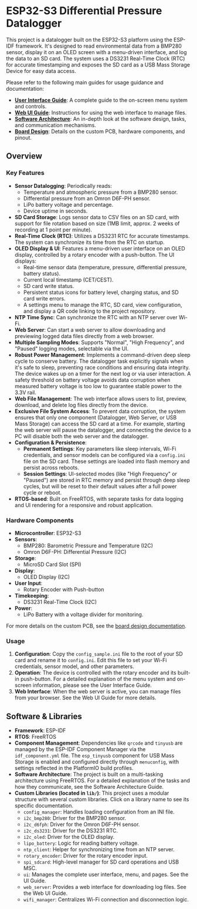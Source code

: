 # ESP32-S3 Differential Pressure Datalogger

This project is a datalogger built on the ESP32-S3 platform using the ESP-IDF framework. It's designed to read environmental data from a BMP280 sensor, display it on an OLED screen with a menu-driven interface, and log the data to an SD card. The system uses a DS3231 Real-Time Clock (RTC) for accurate timestamping and exposes the SD card as a USB Mass Storage Device for easy data access.

Please refer to the following main guides for usage guidance and documentation:

*   **[User Interface Guide](UI_GUIDE.md)**: A complete guide to the on-screen menu system and controls.
*   **[Web UI Guide](WEB_UI.md)**: Instructions for using the web interface to manage files.
*   **[Software Architecture](SOFTWARE_ARCHITECTURE.md)**: An in-depth look at the software design, tasks, and communication mechanisms.
*   **[Board Design](BOARD_DESIGN.md)**: Details on the custom PCB, hardware components, and pinout.

## Overview
 

### Key Features

*   **Sensor Datalogging**: Periodically reads:
    *   Temperature and atmospheric pressure from a BMP280 sensor.
    *   Differential pressure from an Omron D6F-PH sensor.
    *   LiPo battery voltage and percentage. 
    *   Device uptime in seconds.
*   **SD Card Storage**: Logs sensor data to CSV files on an SD card, with support for file rotation based on size (1MB limit, approx. 2 weeks of recording at 1 point per minute).
*   **Real-Time Clock (RTC)**: Utilizes a DS3231 RTC for accurate timestamps. The system can synchronize its time from the RTC on startup.
*   **OLED Display & UI**: Features a menu-driven user interface on an OLED display, controlled by a rotary encoder with a push-button. The UI displays:
    *   Real-time sensor data (temperature, pressure, differential pressure, battery status).
    *   Current local timestamp (CET/CEST).
    *   SD card write status.
    *   Persistent status icons for battery level, charging status, and SD card write errors.
    *   A settings menu to manage the RTC, SD card, view configuration, and display a QR code linking to the project repository.
*   **NTP Time Sync**: Can synchronize the RTC with an NTP server over Wi-Fi.
*   **Web Server**: Can start a web server to allow downloading and previewing logged data files directly from a web browser.
*   **Multiple Sampling Modes**: Supports "Normal", "High Frequency", and "Paused" logging modes, selectable via the UI.
*   **Robust Power Management**: Implements a command-driven deep sleep cycle to conserve battery. The datalogger task explicitly signals when it's safe to sleep, preventing race conditions and ensuring data integrity. The device wakes up on a timer for the next log or via user interaction. A safety threshold on battery voltage avoids data corruption when measured battery voltage is too low to guarantee stable power to the 3.3V rail.
*   **Web File Management**: The web interface allows users to list, preview, download, and delete log files directly from the device.
*   **Exclusive File System Access**: To prevent data corruption, the system ensures that only one component (Datalogger, Web Server, or USB Mass Storage) can access the SD card at a time. For example, starting the web server will pause the datalogger, and connecting the device to a PC will disable both the web server and the datalogger.
*   **Configuration & Persistence**:
    *   **Permanent Settings**: Key parameters like sleep intervals, Wi-Fi credentials, and sensor models can be configured via a `config.ini` file on the SD card. These settings are loaded into flash memory and persist across reboots.
    *   **Session Settings**: UI-selected modes (like "High Frequency" or "Paused") are stored in RTC memory and persist through deep sleep cycles, but will be reset to their default values after a full power cycle or reboot.
*   **RTOS-based**: Built on FreeRTOS, with separate tasks for data logging and UI rendering for a responsive and robust application.

### Hardware Components

*   **Microcontroller**: ESP32-S3
*   **Sensors**:
    *   BMP280: Barometric Pressure and Temperature (I2C)
    *   Omron D6F-PH: Differential Pressure (I2C)
*   **Storage**:
    *   MicroSD Card Slot (SPI)
*   **Display**:
    *   OLED Display (I2C)
*   **User Input**:
    *   Rotary Encoder with Push-button
*   **Timekeeping**:
    *   DS3231 Real-Time Clock (I2C)
*   **Power**:
    *   LiPo Battery with a voltage divider for monitoring.

For more details on the custom PCB, see the [board design documentation](BOARD_DESIGN.md).

### Usage

1.  **Configuration**: Copy the `config_sample.ini` file to the root of your SD card and rename it to `config.ini`. Edit this file to set your Wi-Fi credentials, sensor model, and other parameters.
2.  **Operation**: The device is controlled with the rotary encoder and its built-in push-button. For a detailed explanation of the menu system and on-screen information, please see the User Interface Guide.
3.  **Web Interface**: When the web server is active, you can manage files from your browser. See the Web UI Guide for more details.
## Software & Libraries

*   **Framework**: ESP-IDF
*   **RTOS**: FreeRTOS
*   **Component Management**: Dependencies like `qrcode` and `tinyusb` are managed by the ESP-IDF Component Manager via the `idf_component.yml` file. The `esp_tinyusb` component for USB Mass Storage is enabled and configured directly through `menuconfig`, with settings reflected in the PlatformIO build profiles.
*   **Software Architecture**: The project is built on a multi-tasking architecture using FreeRTOS. For a detailed explanation of the tasks and how they communicate, see the Software Architecture Guide.
*   **Custom Libraries (located in `lib/`)**: This project uses a modular structure with several custom libraries. Click on a library name to see its specific documentation.
    *   `config_manager`: Handles loading configuration from an INI file.
    *   `i2c_bmp280`: Driver for the BMP280 sensor.
    *   `i2c_d6fph`: Driver for the Omron D6F-PH sensor.
    *   `i2c_ds3231`: Driver for the DS3231 RTC.
    *   `i2c_oled`: Driver for the OLED display.
    *   `lipo_battery`: Logic for reading battery voltage.
    *   `ntp_client`: Helper for synchronizing time from an NTP server.
    *   `rotary_encoder`: Driver for the rotary encoder input.
    *   `spi_sdcard`: High-level manager for SD card operations and USB MSC.
    *   `ui`: Manages the complete user interface, menu, and pages. See the UI Guide.
    *   `web_server`: Provides a web interface for downloading log files. See the Web UI Guide.
    *   `wifi_manager`: Centralizes Wi-Fi connection and disconnection logic.
